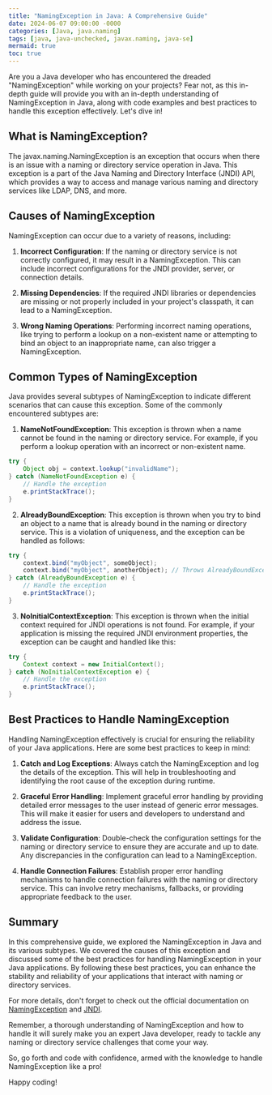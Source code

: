 ```yaml
---
title: "NamingException in Java: A Comprehensive Guide"
date: 2024-06-07 09:00:00 -0000
categories: [Java, java.naming]
tags: [java, java-unchecked, javax.naming, java-se]
mermaid: true
toc: true
---
```



Are you a Java developer who has encountered the dreaded "NamingException" while working on your projects? Fear not, as this in-depth guide will provide you with an in-depth understanding of NamingException in Java, along with code examples and best practices to handle this exception effectively. Let's dive in!

## What is NamingException?

The javax.naming.NamingException is an exception that occurs when there is an issue with a naming or directory service operation in Java. This exception is a part of the Java Naming and Directory Interface (JNDI) API, which provides a way to access and manage various naming and directory services like LDAP, DNS, and more.

## Causes of NamingException

NamingException can occur due to a variety of reasons, including:

1. **Incorrect Configuration**: If the naming or directory service is not correctly configured, it may result in a NamingException. This can include incorrect configurations for the JNDI provider, server, or connection details.

2. **Missing Dependencies**: If the required JNDI libraries or dependencies are missing or not properly included in your project's classpath, it can lead to a NamingException.

3. **Wrong Naming Operations**: Performing incorrect naming operations, like trying to perform a lookup on a non-existent name or attempting to bind an object to an inappropriate name, can also trigger a NamingException.

## Common Types of NamingException

Java provides several subtypes of NamingException to indicate different scenarios that can cause this exception. Some of the commonly encountered subtypes are:

1. **NameNotFoundException**: This exception is thrown when a name cannot be found in the naming or directory service. For example, if you perform a lookup operation with an incorrect or non-existent name.

```java
try {
    Object obj = context.lookup("invalidName");
} catch (NameNotFoundException e) {
    // Handle the exception
    e.printStackTrace();
}
```

2. **AlreadyBoundException**: This exception is thrown when you try to bind an object to a name that is already bound in the naming or directory service. This is a violation of uniqueness, and the exception can be handled as follows:

```java
try {
    context.bind("myObject", someObject);
    context.bind("myObject", anotherObject); // Throws AlreadyBoundException
} catch (AlreadyBoundException e) {
    // Handle the exception
    e.printStackTrace();
}
```

3. **NoInitialContextException**: This exception is thrown when the initial context required for JNDI operations is not found. For example, if your application is missing the required JNDI environment properties, the exception can be caught and handled like this:

```java
try {
    Context context = new InitialContext();
} catch (NoInitialContextException e) {
    // Handle the exception
    e.printStackTrace();
}
```

## Best Practices to Handle NamingException

Handling NamingException effectively is crucial for ensuring the reliability of your Java applications. Here are some best practices to keep in mind:

1. **Catch and Log Exceptions**: Always catch the NamingException and log the details of the exception. This will help in troubleshooting and identifying the root cause of the exception during runtime.

2. **Graceful Error Handling**: Implement graceful error handling by providing detailed error messages to the user instead of generic error messages. This will make it easier for users and developers to understand and address the issue.

3. **Validate Configuration**: Double-check the configuration settings for the naming or directory service to ensure they are accurate and up to date. Any discrepancies in the configuration can lead to a NamingException.

4. **Handle Connection Failures**: Establish proper error handling mechanisms to handle connection failures with the naming or directory service. This can involve retry mechanisms, fallbacks, or providing appropriate feedback to the user.

## Summary

In this comprehensive guide, we explored the NamingException in Java and its various subtypes. We covered the causes of this exception and discussed some of the best practices for handling NamingException in your Java applications. By following these best practices, you can enhance the stability and reliability of your applications that interact with naming or directory services.

For more details, don't forget to check out the official documentation on [NamingException](https://docs.oracle.com/en/java/javase/11/docs/api/javax/naming/NamingException.html) and [JNDI](https://docs.oracle.com/en/java/javase/11/docs/api/javax/naming/package-summary.html).

Remember, a thorough understanding of NamingException and how to handle it will surely make you an expert Java developer, ready to tackle any naming or directory service challenges that come your way.

So, go forth and code with confidence, armed with the knowledge to handle NamingException like a pro!

Happy coding!